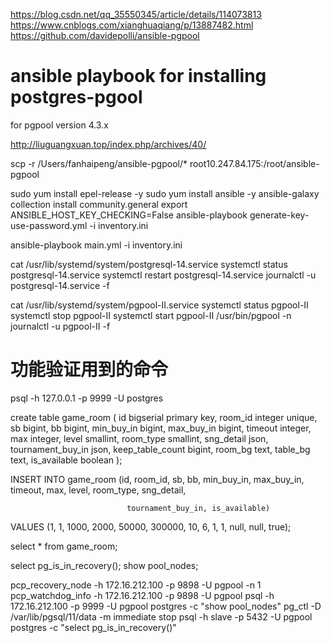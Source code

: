 https://blog.csdn.net/qq_35550345/article/details/114073813
https://www.cnblogs.com/xianghuaqiang/p/13887482.html
https://github.com/davidepolli/ansible-pgpool
# ansible playbook for installing postgres-pgool
for pgpool version 4.3.x

http://liuguangxuan.top/index.php/archives/40/

scp -r /Users/fanhaipeng/ansible-pgpool/* root10.247.84.175:/root/ansible-pgpool

sudo yum install epel-release -y
sudo yum install ansible -y
ansible-galaxy collection install community.general
export ANSIBLE_HOST_KEY_CHECKING=False
ansible-playbook generate-key-use-password.yml  -i inventory.ini

ansible-playbook main.yml -i inventory.ini


cat /usr/lib/systemd/system/postgresql-14.service
systemctl status postgresql-14.service
systemctl restart postgresql-14.service
journalctl -u postgresql-14.service -f

cat /usr/lib/systemd/system/pgpool-II.service
systemctl status pgpool-II
systemctl stop pgpool-II
systemctl start pgpool-II
/usr/bin/pgpool -n
journalctl -u pgpool-II -f


# 功能验证用到的命令
psql -h 127.0.0.1  -p 9999 -U postgres


 create table game_room
  (
      id                bigserial
          primary key,
      room_id           integer
          unique,
      sb                bigint,
      bb                bigint,
      min_buy_in        bigint,
      max_buy_in        bigint,
      timeout           integer,
      max               integer,
      level             smallint,
      room_type         smallint,
      sng_detail        json,
      tournament_buy_in json,
      keep_table_count  bigint,
      room_bg           text,
      table_bg          text,
      is_available      boolean
  );


INSERT INTO game_room (id, room_id, sb, bb, min_buy_in, max_buy_in, timeout, max, level, room_type, sng_detail,

                              tournament_buy_in, is_available)
VALUES (1, 1, 1000, 2000, 50000, 300000, 10, 6, 1, 1, null, null, true);

select * from game_room;



 select pg_is_in_recovery();
 show pool_nodes;

pcp_recovery_node -h 172.16.212.100 -p 9898 -U pgpool -n 1
pcp_watchdog_info -h 172.16.212.100 -p 9898 -U pgpool
psql -h 172.16.212.100 -p 9999 -U pgpool postgres -c "show pool_nodes"
pg_ctl -D /var/lib/pgsql/11/data -m immediate stop
psql -h slave -p 5432 -U pgpool postgres -c "select pg_is_in_recovery()"


